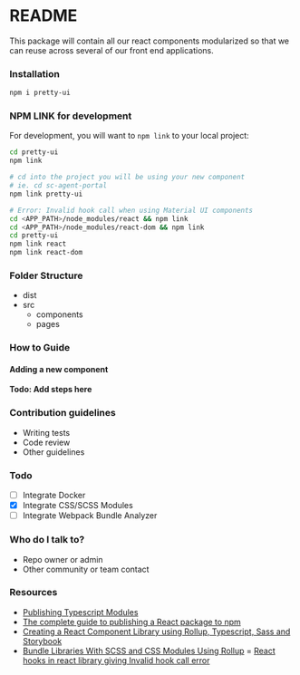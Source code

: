 # README

This package will contain all our react components modularized so that we can reuse across several of our front end applications.

### Installation

```bash
npm i pretty-ui
```

### NPM LINK for development

For development, you will want to `npm link` to your local project:

```bash
cd pretty-ui
npm link

# cd into the project you will be using your new component
# ie. cd sc-agent-portal
npm link pretty-ui

# Error: Invalid hook call when using Material UI components
cd <APP_PATH>/node_modules/react && npm link
cd <APP_PATH>/node_modules/react-dom && npm link
cd pretty-ui
npm link react
npm link react-dom
```

### Folder Structure

- dist
- src
  - components
  - pages

### How to Guide

#### Adding a new component

**Todo: Add steps here**

### Contribution guidelines

- Writing tests
- Code review
- Other guidelines

### Todo

- [ ] Integrate Docker
- [x] Integrate CSS/SCSS Modules
- [ ] Integrate Webpack Bundle Analyzer

### Who do I talk to?

- Repo owner or admin
- Other community or team contact

### Resources

- [Publishing Typescript Modules](https://blog.logrocket.com/publishing-node-modules-typescript-es-modules/)
- [The complete guide to publishing a React package to npm](https://blog.logrocket.com/the-complete-guide-to-publishing-a-react-package-to-npm/)
- [Creating a React Component Library using Rollup, Typescript, Sass and Storybook](https://blog.harveydelaney.com/creating-your-own-react-component-library/)
- [Bundle Libraries With SCSS and CSS Modules Using Rollup](https://florian.ec/blog/rollup-scss-css-modules/)
  = [React hooks in react library giving Invalid hook call error](https://www.thetopsites.net/article/58123833.shtml)
